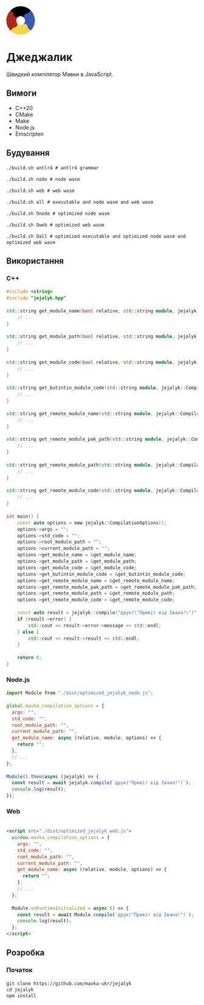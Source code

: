 <img src="./assets/logo.png" width="75" height="75" /> 

# Джеджалик

Швидкий компілятор Мавки в JavaScript.

## Вимоги

- C++20
- CMake
- Make
- Node.js
- Emscripten

## Будування

```shell
./build.sh antlr4 # antlr4 grammar
```

[//]: # (```shell)

[//]: # (./build.sh bin # executable)

[//]: # (```)

```shell
./build.sh node # node wasm
```

```shell
./build.sh web # web wasm
```

```shell
./build.sh all # executable and node wasm and web wasm
```

[//]: # (```shell)

[//]: # (./build.sh Obin # optimized executable)

[//]: # (```)

```shell
./build.sh Onode # optimized node wasm
```

```shell
./build.sh Oweb # optimized web wasm
```

```shell
./build.sh Oall # optimized executable and optimized node wasm and optimized web wasm
```

## Використання

[//]: # (### Термінал)

[//]: # ()
[//]: # (```shell)

[//]: # (./build/джеджалик тест.м тест.js)

[//]: # (```)

### C++

```c++
#include <string>
#include "jejalyk.hpp"

std::string get_module_name(bool relative, std::string module, jejalyk::CompilationOptions* options) {
    // ...
}

std::string get_module_path(bool relative, std::string module, jejalyk::CompilationOptions* options) {
    // ...
}

std::string get_module_code(bool relative, std::string module, jejalyk::CompilationOptions* options) {
    // ...
}

std::string get_butintin_module_code(std::string module, jejalyk::CompilationOptions* options) {
    // ...
}

std::string get_remote_module_name(std::string module, jejalyk::CompilationOptions* options) {
    // ...
}

std::string get_remote_module_pak_path(std::string module, jejalyk::CompilationOptions* options) {
    // ...
}

std::string get_remote_module_path(std::string module, jejalyk::CompilationOptions* options) {
    // ...
}

std::string get_remote_module_code(std::string module, jejalyk::CompilationOptions* options) {
    // ...
}

int main() {
    const auto options = new jejalyk::CompilationOptions();
    options->args = "";
    options->std_code = "";
    options->root_module_path = "";
    options->current_module_path = "";
    options->get_module_name = &get_module_name;
    options->get_module_path = &get_module_path;
    options->get_module_code = &get_module_code;
    options->get_butintin_module_code = &get_butintin_module_code;
    options->get_remote_module_name = &get_remote_module_name;
    options->get_remote_module_pak_path = &get_remote_module_pak_path;
    options->get_remote_module_path = &get_remote_module_path;
    options->get_remote_module_code = &get_remote_module_code;

    const auto result = jejalyk::compile("друк(\"Привіт від Івана!\")", options);
    if (result->error) {
        std::cout << result->error->message << std::endl;
    } else {
        std::cout << result->result << std::endl;
    }

    return 0;
}
```

### Node.js

```javascript
import Module from "./dist/optimized_jejalyk_node.js";

global.mavka_compilation_options = {
  args: "",
  std_code: "",
  root_module_path: "",
  current_module_path: "",
  get_module_name: async (relative, module, options) => {
    return "";
  },
  // ...
};

Module().then(async (jejalyk) => {
  const result = await jejalyk.compile(`друк("Привіт від Івана!")`);
  console.log(result);
});
```

### Web

```html

<script src="./dist/optimized_jejalyk_web.js">
  window.mavka_compilation_options = {
    args: "",
    std_code: "",
    root_module_path: "",
    current_module_path: "",
    get_module_name: async (relative, module, options) => {
      return "";
    },
    // ...
  };

  Module.onRuntimeInitialized = async () => {
    const result = await Module.compile(`друк("Привіт від Івана!")`);
    console.log(result);
  };
</script>
```

## Розробка

### Початок

```
git clone https://github.com/mavka-ukr/jejalyk
cd jejalyk
npm install
```
